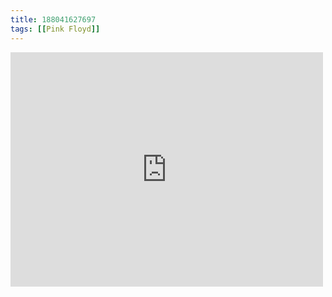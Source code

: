 ```yaml
---
title: 188041627697
tags: [[Pink Floyd]]
---
```

<iframe allow="accelerometer; autoplay; clipboard-write; encrypted-media; gyroscope; picture-in-picture" allowfullscreen="" frameborder="0" height="375" id="youtube_iframe" src="https://www.youtube.com/embed/j7VBbWuC_zM?feature=oembed&amp;enablejsapi=1&amp;origin=https://safe.txmblr.com&amp;wmode=opaque" width="500"></iframe>